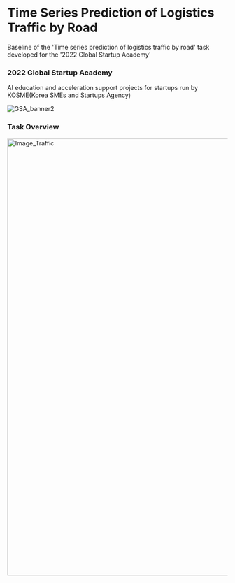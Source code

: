 # Time Series Prediction of Logistics Traffic by Road
Baseline of the 'Time series prediction of logistics traffic by road' task developed for the '2022 Global Startup Academy'

### 2022 Global Startup Academy
AI education and acceleration support projects for startups run by KOSME(Korea SMEs and Startups Agency)

![GSA_banner2](https://user-images.githubusercontent.com/89120612/215303163-a0a94a3e-c884-45c0-82de-7020cabc28e6.png)

### Task Overview
<img width="1000" alt="Image_Traffic" src="https://user-images.githubusercontent.com/89120612/215303240-38f696b2-d956-48d4-aa4a-11623c016cea.png">
